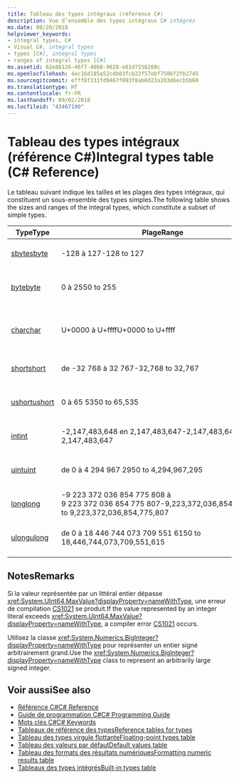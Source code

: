 ```yaml
---
title: Tableau des types intégraux (référence C#)
description: Vue d’ensemble des types intégraux C# intégrés
ms.date: 08/20/2018
helpviewer_keywords:
- integral types, C#
- Visual C#, integral types
- types [C#], integral types
- ranges of integral types [C#]
ms.assetid: 62e86126-46ff-40b0-9028-e61d7558268c
ms.openlocfilehash: 4ac16d185a52cdb03fcb22f57ebf7506f2fb2745
ms.sourcegitcommit: efff8f331fd9467f093f8ab8d23a203d6ecb5b60
ms.translationtype: HT
ms.contentlocale: fr-FR
ms.lasthandoff: 09/02/2018
ms.locfileid: "43467190"
---
```

# <a name="integral-types-table-c-reference"></a><span data-ttu-id="9dd5a-103">Tableau des types intégraux (référence C#)</span><span class="sxs-lookup"><span data-stu-id="9dd5a-103">Integral types table (C# Reference)</span></span>

<span data-ttu-id="9dd5a-104">Le tableau suivant indique les tailles et les plages des types intégraux, qui constituent un sous-ensemble des types simples.</span><span class="sxs-lookup"><span data-stu-id="9dd5a-104">The following table shows the sizes and ranges of the integral types, which constitute a subset of simple types.</span></span>  
  
|<span data-ttu-id="9dd5a-105">Type</span><span class="sxs-lookup"><span data-stu-id="9dd5a-105">Type</span></span>|<span data-ttu-id="9dd5a-106">Plage</span><span class="sxs-lookup"><span data-stu-id="9dd5a-106">Range</span></span>|<span data-ttu-id="9dd5a-107">Size</span><span class="sxs-lookup"><span data-stu-id="9dd5a-107">Size</span></span>|  
|----------|-----------|----------|  
|[<span data-ttu-id="9dd5a-108">sbyte</span><span class="sxs-lookup"><span data-stu-id="9dd5a-108">sbyte</span></span>](sbyte.md)|<span data-ttu-id="9dd5a-109">-128 à 127</span><span class="sxs-lookup"><span data-stu-id="9dd5a-109">-128 to 127</span></span>|<span data-ttu-id="9dd5a-110">Entier 8 bits signé</span><span class="sxs-lookup"><span data-stu-id="9dd5a-110">Signed 8-bit integer</span></span>|  
|[<span data-ttu-id="9dd5a-111">byte</span><span class="sxs-lookup"><span data-stu-id="9dd5a-111">byte</span></span>](byte.md)|<span data-ttu-id="9dd5a-112">0 à 255</span><span class="sxs-lookup"><span data-stu-id="9dd5a-112">0 to 255</span></span>|<span data-ttu-id="9dd5a-113">Entier 8 bits non signé</span><span class="sxs-lookup"><span data-stu-id="9dd5a-113">Unsigned 8-bit integer</span></span>|  
|[<span data-ttu-id="9dd5a-114">char</span><span class="sxs-lookup"><span data-stu-id="9dd5a-114">char</span></span>](char.md)|<span data-ttu-id="9dd5a-115">U+0000 à U+ffff</span><span class="sxs-lookup"><span data-stu-id="9dd5a-115">U+0000 to U+ffff</span></span>|<span data-ttu-id="9dd5a-116">Caractère Unicode 16 bits</span><span class="sxs-lookup"><span data-stu-id="9dd5a-116">Unicode 16-bit character</span></span>|  
|[<span data-ttu-id="9dd5a-117">short</span><span class="sxs-lookup"><span data-stu-id="9dd5a-117">short</span></span>](short.md)|<span data-ttu-id="9dd5a-118">de -32 768 à 32 767</span><span class="sxs-lookup"><span data-stu-id="9dd5a-118">-32,768 to 32,767</span></span>|<span data-ttu-id="9dd5a-119">Entier 16 bits signé</span><span class="sxs-lookup"><span data-stu-id="9dd5a-119">Signed 16-bit integer</span></span>|  
|[<span data-ttu-id="9dd5a-120">ushort</span><span class="sxs-lookup"><span data-stu-id="9dd5a-120">ushort</span></span>](ushort.md)|<span data-ttu-id="9dd5a-121">0 à 65 535</span><span class="sxs-lookup"><span data-stu-id="9dd5a-121">0 to 65,535</span></span>|<span data-ttu-id="9dd5a-122">Entier 16 bits non signé</span><span class="sxs-lookup"><span data-stu-id="9dd5a-122">Unsigned 16-bit integer</span></span>|  
|[<span data-ttu-id="9dd5a-123">int</span><span class="sxs-lookup"><span data-stu-id="9dd5a-123">int</span></span>](int.md)|<span data-ttu-id="9dd5a-124">-2,147,483,648 en 2,147,483,647</span><span class="sxs-lookup"><span data-stu-id="9dd5a-124">-2,147,483,648 to 2,147,483,647</span></span>|<span data-ttu-id="9dd5a-125">Entier 32 bits signé</span><span class="sxs-lookup"><span data-stu-id="9dd5a-125">Signed 32-bit integer</span></span>|  
|[<span data-ttu-id="9dd5a-126">uint</span><span class="sxs-lookup"><span data-stu-id="9dd5a-126">uint</span></span>](uint.md)|<span data-ttu-id="9dd5a-127">de 0 à 4 294 967 295</span><span class="sxs-lookup"><span data-stu-id="9dd5a-127">0 to 4,294,967,295</span></span>|<span data-ttu-id="9dd5a-128">Entier 32 bits non signé</span><span class="sxs-lookup"><span data-stu-id="9dd5a-128">Unsigned 32-bit integer</span></span>|  
|[<span data-ttu-id="9dd5a-129">long</span><span class="sxs-lookup"><span data-stu-id="9dd5a-129">long</span></span>](long.md)|<span data-ttu-id="9dd5a-130">-9 223 372 036 854 775 808 à 9 223 372 036 854 775 807</span><span class="sxs-lookup"><span data-stu-id="9dd5a-130">-9,223,372,036,854,775,808 to 9,223,372,036,854,775,807</span></span>|<span data-ttu-id="9dd5a-131">Entier 64 bits signé</span><span class="sxs-lookup"><span data-stu-id="9dd5a-131">Signed 64-bit integer</span></span>|  
|[<span data-ttu-id="9dd5a-132">ulong</span><span class="sxs-lookup"><span data-stu-id="9dd5a-132">ulong</span></span>](ulong.md)|<span data-ttu-id="9dd5a-133">de 0 à 18 446 744 073 709 551 615</span><span class="sxs-lookup"><span data-stu-id="9dd5a-133">0 to 18,446,744,073,709,551,615</span></span>|<span data-ttu-id="9dd5a-134">Entier 64 bits non signé</span><span class="sxs-lookup"><span data-stu-id="9dd5a-134">Unsigned 64-bit integer</span></span>|  

## <a name="remarks"></a><span data-ttu-id="9dd5a-135">Notes</span><span class="sxs-lookup"><span data-stu-id="9dd5a-135">Remarks</span></span>
  
<span data-ttu-id="9dd5a-136">Si la valeur représentée par un littéral entier dépasse <xref:System.UInt64.MaxValue?displayProperty=nameWithType>, une erreur de compilation [CS1021](../../misc/cs1021.md) se produit.</span><span class="sxs-lookup"><span data-stu-id="9dd5a-136">If the value represented by an integer literal exceeds <xref:System.UInt64.MaxValue?displayProperty=nameWithType>, a compiler error [CS1021](../../misc/cs1021.md) occurs.</span></span>

<span data-ttu-id="9dd5a-137">Utilisez la classe <xref:System.Numerics.BigInteger?displayProperty=nameWithType> pour représenter un entier signé arbitrairement grand.</span><span class="sxs-lookup"><span data-stu-id="9dd5a-137">Use the <xref:System.Numerics.BigInteger?displayProperty=nameWithType> class to represent an arbitrarily large signed integer.</span></span>
  
## <a name="see-also"></a><span data-ttu-id="9dd5a-138">Voir aussi</span><span class="sxs-lookup"><span data-stu-id="9dd5a-138">See also</span></span>

- [<span data-ttu-id="9dd5a-139">Référence C#</span><span class="sxs-lookup"><span data-stu-id="9dd5a-139">C# Reference</span></span>](../index.md)
- [<span data-ttu-id="9dd5a-140">Guide de programmation C#</span><span class="sxs-lookup"><span data-stu-id="9dd5a-140">C# Programming Guide</span></span>](../../programming-guide/index.md)
- [<span data-ttu-id="9dd5a-141">Mots clés C#</span><span class="sxs-lookup"><span data-stu-id="9dd5a-141">C# Keywords</span></span>](index.md)
- [<span data-ttu-id="9dd5a-142">Tableaux de référence des types</span><span class="sxs-lookup"><span data-stu-id="9dd5a-142">Reference tables for types</span></span>](reference-tables-for-types.md)
- [<span data-ttu-id="9dd5a-143">Tableau des types virgule flottante</span><span class="sxs-lookup"><span data-stu-id="9dd5a-143">Floating-point types table</span></span>](floating-point-types-table.md)
- [<span data-ttu-id="9dd5a-144">Tableau des valeurs par défaut</span><span class="sxs-lookup"><span data-stu-id="9dd5a-144">Default values table</span></span>](default-values-table.md)
- [<span data-ttu-id="9dd5a-145">Tableau des formats des résultats numériques</span><span class="sxs-lookup"><span data-stu-id="9dd5a-145">Formatting numeric results table</span></span>](formatting-numeric-results-table.md)
- [<span data-ttu-id="9dd5a-146">Tableaux des types intégrés</span><span class="sxs-lookup"><span data-stu-id="9dd5a-146">Built-in types table</span></span>](built-in-types-table.md)
